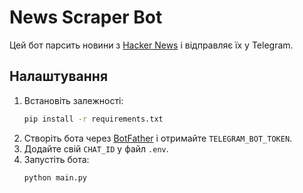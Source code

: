 # News Scraper Bot

Цей бот парсить новини з [Hacker News](https://news.ycombinator.com/) і відправляє їх у Telegram.

## Налаштування
1. Встановіть залежності:
   ```sh
   pip install -r requirements.txt
   ```
2. Створіть бота через [BotFather](https://t.me/BotFather) і отримайте `TELEGRAM_BOT_TOKEN`.
3. Додайте свій `CHAT_ID` у файл `.env`.
4. Запустіть бота:
   ```sh
   python main.py
   ```
